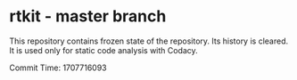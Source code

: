 # rtkit - master branch

This repository contains frozen state of the repository.
Its history is cleared. It is used only for static code
analysis with Codacy.

Commit Time: 1707716093